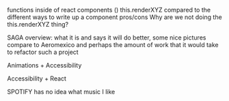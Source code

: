 functions inside of react components () this.renderXYZ
compared to the different ways to write up a component pros/cons
Why are we not doing the this.renderXYZ thing?

SAGA overview: what it is and says it will do better, some nice pictures
compare to Aeromexico and perhaps the amount of work that it would take
to refactor such a project

Animations + Accessibility

Accessibility + React

SPOTIFY has no idea what music I like
